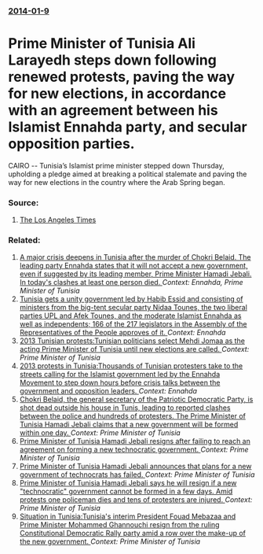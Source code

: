 ### [2014-01-9](/news/2014/01/9/index.md)

# Prime Minister of Tunisia Ali Larayedh steps down following renewed protests, paving the way for new elections, in accordance with an agreement between his Islamist Ennahda party, and secular opposition parties. 

CAIRO -- Tunisia’s Islamist prime minister stepped down Thursday, upholding a pledge aimed at breaking a political stalemate and paving the way for new elections in the country where the Arab Spring began.


### Source:

1. [The Los Angeles Times](http://www.latimes.com/world/worldnow/la-fg-wn-tunisian-government-steps-down-20140109,0,2884751.story#axzz2pwkzhjul)

### Related:

1. [A major crisis deepens in Tunisia after the murder of Chokri Belaid. The leading party Ennahda states that it will not accept a new government, even if suggested by its leading member, Prime Minister Hamadi Jebali. In today's clashes at least one person died. ](/news/2013/02/7/a-major-crisis-deepens-in-tunisia-after-the-murder-of-chokri-belaid-the-leading-party-ennahda-states-that-it-will-not-accept-a-new-governme.md) _Context: Ennahda, Prime Minister of Tunisia_
2. [Tunisia gets a unity government led by Habib Essid and consisting of ministers from the big-tent secular party Nidaa Tounes, the two liberal parties UPL and Afek Tounes, and the moderate Islamist Ennahda as well as independents; 166 of the 217 legislators in the Assembly of the Representatives of the People approves of it. ](/news/2015/02/5/tunisia-gets-a-unity-government-led-by-habib-essid-and-consisting-of-ministers-from-the-big-tent-secular-party-nidaa-tounes-the-two-liberal.md) _Context: Ennahda_
3. [2013 Tunisian protests:Tunisian politicians select Mehdi Jomaa as the acting Prime Minister of Tunisia until new elections are called. ](/news/2013/12/14/2013-tunisian-protests-ptunisian-politicians-select-mehdi-jomaa-as-the-acting-prime-minister-of-tunisia-until-new-elections-are-called.md) _Context: Prime Minister of Tunisia_
4. [2013 protests in Tunisia:Thousands of Tunisian protesters take to the streets calling for the Islamist government led by the Ennahda Movement to step down hours before crisis talks between the government and opposition leaders. ](/news/2013/10/23/2013-protests-in-tunisia-pthousands-of-tunisian-protesters-take-to-the-streets-calling-for-the-islamist-government-led-by-the-ennahda-moveme.md) _Context: Ennahda_
5. [Chokri Belaid, the general secretary of the Patriotic Democratic Party, is shot dead outside his house in Tunis, leading to reported clashes between the police and hundreds of protesters. The Prime Minister of Tunisia Hamadi Jebali claims that a new government will be formed within one day. ](/news/2013/02/6/chokri-belaid-the-general-secretary-of-the-patriotic-democratic-party-is-shot-dead-outside-his-house-in-tunis-leading-to-reported-clashes.md) _Context: Prime Minister of Tunisia_
6. [Prime Minister of Tunisia Hamadi Jebali resigns after failing to reach an agreement on forming a new technocratic government. ](/news/2013/02/19/prime-minister-of-tunisia-hamadi-jebali-resigns-after-failing-to-reach-an-agreement-on-forming-a-new-technocratic-government.md) _Context: Prime Minister of Tunisia_
7. [Prime Minister of Tunisia Hamadi Jebali announces that plans for a new government of technocrats has failed. ](/news/2013/02/18/prime-minister-of-tunisia-hamadi-jebali-announces-that-plans-for-a-new-government-of-technocrats-has-failed.md) _Context: Prime Minister of Tunisia_
8. [Prime Minister of Tunisia Hamadi Jebali says he will resign if a new "technocratic" government cannot be formed in a few days. Amid protests one policeman dies and tens of protesters are injured. ](/news/2013/02/10/prime-minister-of-tunisia-hamadi-jebali-says-he-will-resign-if-a-new-technocratic-government-cannot-be-formed-in-a-few-days-amid-protests.md) _Context: Prime Minister of Tunisia_
9. [Situation in Tunisia:Tunisia's interim President Fouad Mebazaa and Prime Minister Mohammed Ghannouchi resign from the ruling Constitutional Democratic Rally party amid a row over the make-up of the new government. ](/news/2011/01/18/situation-in-tunisia-ptunisia-s-interim-president-fouad-mebazaa-and-prime-minister-mohammed-ghannouchi-resign-from-the-ruling-constitutional.md) _Context: Prime Minister of Tunisia_

